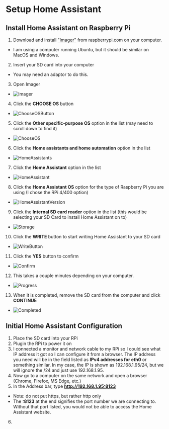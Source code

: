 # Setup Home Assistant

## Install Home Assistant on Raspberry Pi

1. Download and install ["Imager"](https://www.raspberrypi.com/software/) from raspberrypi.com on your computer.
  - I am using a computer running Ubuntu, but it should be similar on MacOS and Windows.
2. Insert your SD card into your computer
  - You may need an adaptor to do this.
3. Open Imager
  - ![Imager](./images/Imager.png)
4. Click the **CHOOSE OS** button
  - ![ChooseOSButton](./images/Imager1.png)
5. Click the **Other specific-purpose OS** option in the list (may need to scroll down to find it)
  - ![ChooseOS](./images/Imager2.png)
6. Click the **Home assistants and home automation** option in the list
  - ![HomeAssistants](./images/Imager3.png)
7. Click the **Home Assistant** option in the list
  - ![HomeAssistant](./images/Imager4.png)
8. Click the **Home Assistant OS** option for the type of Raspberry Pi you are using (I chose the RPi 4/400 option)
  - ![HomeAssistantVersion](./images/Imager5.png)
9. Click the **Internal SD card reader** option in the list (this would be selecting your SD Card to install Home Assistant on to)
  - ![Storage](./images/Imager6.png)
10. Click the **WRITE** button to start writing Home Assistant to your SD card
  - ![WriteButton](./images/Imager7.png)
11. Click the **YES** button to confirm
  - ![Confirm](./images/Imager8.png)
12. This takes a couple minutes depending on your computer.
  - ![Progress](./images/Imager9.png)
13. When it is completed, remove the SD card from the computer and click **CONTINUE**
  - ![Completed](./images/Imager10.png)

## Initial Home Assistant Configuration

1. Place the SD card into your RPi
2. Plugin the RPi to power it on
3. I connected a monitor and network cable to my RPi so I could see what IP address it got so I can configure it from a browser.  The IP address you need will be in the field listed as **IPv4 addresses for eth0** or something similar.  In my case, the IP is shown as 192.168.1.95/24, but we will ignore the /24 and just use 192.168.1.95.
4. Now go to a computer on the same network and open a browser (Chrome, Firefox, MS Edge, etc.)
5. In the Address bar, type **http://192.168.1.95:8123**
  - Note: do not put https, but rather http only
  - The **:8123** at the end signifies the port number we are connecting to.  Without that port listed, you would not be able to access the Home Assistant website.
6. 
